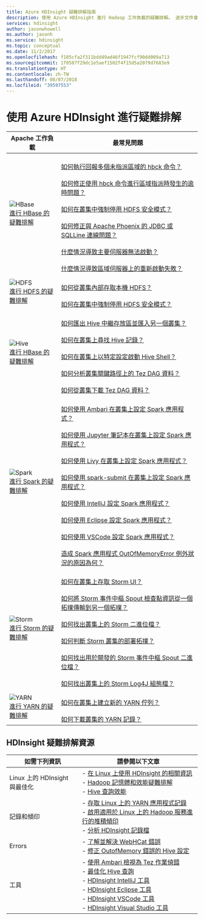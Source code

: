 ```yaml
---
title: Azure HDInsight 疑難排解指南
description: 使用 Azure HDInsight 進行 Hadoop 工作負載的疑難排解。 逐步文件會顯示如何使用 HDInsight 解決 Hive、Spark、YARN、HBase、HDFS 和 Storm 的常見問題。
services: hdinsight
author: jasonwhowell
ms.author: jasonh
ms.service: hdinsight
ms.topic: conceptual
ms.date: 11/2/2017
ms.openlocfilehash: f105cfa2f311bdd49ad46f1947fcf90dd009a713
ms.sourcegitcommit: 1f0587f29dc1e5aef1502f4f15d5a2079d7683e9
ms.translationtype: HT
ms.contentlocale: zh-TW
ms.lasthandoff: 08/07/2018
ms.locfileid: "39597553"
---
```

# <a name="troubleshoot-by-using-azure-hdinsight"></a>使用 Azure HDInsight 進行疑難排解

| Apache 工作負載 | 最常見問題 |
|---|---|
|![HBase](./media/hdinsight-troubleshoot-guide/HBASE.png)<br>[進行 HBase 的疑難排解](hbase/apache-troubleshoot-hbase.md)|<br>[如何執行回報多個未指派區域的 hbck 命令？](hbase/apache-troubleshoot-hbase.md#how-do-i-run-hbck-command-reports-with-multiple-unassigned-regions)<br><br>[如何修正使用 hbck 命令進行區域指派時發生的逾時問題？](hbase/apache-troubleshoot-hbase.md#how-do-i-fix-timeout-issues-with-hbck-commands-for-region-assignments)<br><br>[如何在叢集中強制停用 HDFS 安全模式？](hbase/apache-troubleshoot-hbase.md#how-do-i-force-disable-hdfs-safe-mode-in-a-cluster)<br><br>[如何修正與 Apache Phoenix 的 JDBC 或 SQLLine 連線問題？](hbase/apache-troubleshoot-hbase.md#how-do-i-fix-jdbc-or-sqlline-connectivity-issues-with-apache-phoenix)<br><br>[什麼情況導致主要伺服器無法啟動？](hbase/apache-troubleshoot-hbase.md#what-causes-a-master-server-to-fail-to-start)<br><br>[什麼情況導致區域伺服器上的重新啟動失敗？](hbase/apache-troubleshoot-hbase.md#what-causes-a-restart-failure-on-a-region-server)|
|![HDFS](./media/hdinsight-troubleshoot-guide/HDFS.png)<br>[進行 HDFS 的疑難排解](hdinsight-troubleshoot-hdfs.md)|<br>[如何從叢集內部存取本機 HDFS？](hdinsight-troubleshoot-hdfs.md#how-do-i-access-local-hdfs-from-inside-a-cluster)<br><br>[如何在叢集中強制停用 HDFS 安全模式？](hdinsight-troubleshoot-hdfs.md#how-do-i-force-disable-hdfs-safe-mode-in-a-cluster)|
|![Hive](./media/hdinsight-troubleshoot-guide/HIVE.png)<br>[進行 HBase 的疑難排解](hdinsight-troubleshoot-hive.md)|<br>[如何匯出 Hive 中繼存放區並匯入另一個叢集？](hdinsight-troubleshoot-hive.md#how-do-i-export-a-hive-metastore-and-import-it-on-another-cluster)<br><br>[如何在叢集上尋找 Hive 記錄？](hdinsight-troubleshoot-hive.md#how-do-i-locate-hive-logs-on-a-cluster)<br><br>[如何在叢集上以特定設定啟動 Hive Shell？](hdinsight-troubleshoot-hive.md#how-do-i-launch-the-hive-shell-with-specific-configurations-on-a-cluster)<br><br>[如何分析叢集關鍵路徑上的 Tez DAG 資料？](hdinsight-troubleshoot-hive.md#how-do-i-analyze-tez-dag-data-on-a-cluster-critical-path)<br><br>[如何從叢集下載 Tez DAG 資料？](hdinsight-troubleshoot-hive.md#how-do-i-download-tez-dag-data-from-a-cluster)|
|![Spark](./media/hdinsight-troubleshoot-guide/SPARK.png)<br>[進行 Spark 的疑難排解](hdinsight-troubleshoot-SPARK.md)|<br>[如何使用 Ambari 在叢集上設定 Spark 應用程式？](spark/apache-troubleshoot-spark.md#how-do-i-configure-a-spark-application-by-using-ambari-on-clusters)<br><br>[如何使用 Jupyter 筆記本在叢集上設定 Spark 應用程式？](spark/apache-troubleshoot-spark.md#how-do-i-configure-a-spark-application-by-using-a-jupyter-notebook-on-clusters)<br><br>[如何使用 Livy 在叢集上設定 Spark 應用程式？](spark/apache-troubleshoot-spark.md#how-do-i-configure-a-spark-application-by-using-livy-on-clusters)<br><br>[如何使用 spark-submit 在叢集上設定 Spark 應用程式？](spark/apache-troubleshoot-spark.md#how-do-i-configure-a-spark-application-by-using-spark-submit-on-clusters)<br><br>[如何使用 IntelliJ 設定 Spark 應用程式？](spark/apache-spark-intellij-tool-plugin.md)<br><br>[如何使用 Eclipse 設定 Spark 應用程式？](spark/apache-spark-eclipse-tool-plugin.md)<br><br>[如何使用 VSCode 設定 Spark 應用程式？](hdinsight-for-vscode.md)<br><br>[造成 Spark 應用程式 OutOfMemoryError 例外狀況的原因為何？](spark/apache-troubleshoot-spark.md#what-causes-a-spark-application-outofmemoryerror-exception)|
|![Storm](./media/hdinsight-troubleshoot-guide/STORM.png)<br>[進行 Storm 的疑難排解](hdinsight-troubleshoot-STORM.md)|<br>[如何在叢集上存取 Storm UI？](storm/apache-troubleshoot-storm.md#how-do-i-access-the-storm-ui-on-a-cluster)<br><br>[如何將 Storm 事件中樞 Spout 檢查點資訊從一個拓撲傳輸到另一個拓撲？](storm/apache-troubleshoot-storm.md#how-do-i-transfer-storm-event-hub-spout-checkpoint-information-from-one-topology-to-another)<br><br>[如何找出叢集上的 Storm 二進位檔？](storm/apache-troubleshoot-storm.md#how-do-i-locate-storm-binaries-on-a-cluster)<br><br>[如何判斷 Storm 叢集的部署拓撲？](storm/apache-troubleshoot-storm.md#how-do-i-determine-the-deployment-topology-of-a-storm-cluster)<br><br>[如何找出用於開發的 Storm 事件中樞 Spout 二進位檔？](storm/apache-troubleshoot-storm.md#how-do-i-locate-storm-event-hub-spout-binaries-for-development)<br><br>[如何找出叢集上的 Storm Log4J 組態檔？](storm/apache-troubleshoot-storm.md#how-do-i-locate-storm-log4j-configuration-files-on-clusters)|
|![YARN](./media/hdinsight-troubleshoot-guide/YARN.png)<br>[進行 YARN 的疑難排解](hdinsight-troubleshoot-YARN.md)|<br>[如何在叢集上建立新的 YARN 佇列？](hdinsight-troubleshoot-yarn.md#how-do-i-create-a-new-yarn-queue-on-a-cluster)<br><br>[如何下載叢集的 YARN 記錄？](hdinsight-troubleshoot-yarn.md#how-do-i-download-yarn-logs-from-a-cluster)|

## <a name="hdinsight-troubleshooting-resources"></a>HDInsight 疑難排解資源

| 如需下列資訊 | 請參閱以下文章 |
| --- | --- |
| Linux 上的 HDInsight 與最佳化 | - [在 Linux 上使用 HDInsight 的相關資訊](hdinsight-hadoop-linux-information.md)<br>- [Hadoop 記憶體和效能疑難排解](hdinsight-hadoop-stack-trace-error-messages.md)<br>- [Hive 查詢效能](https://blogs.msdn.microsoft.com/bigdatasupport/2015/08/13/troubleshooting-hive-query-performance-in-hdinsight-hadoop-cluster/) |
| 記錄和傾印 | - [存取 Linux 上的 YARN 應用程式記錄](hdinsight-hadoop-access-yarn-app-logs-linux.md)<br>- [啟用適用於 Linux 上的 Hadoop 服務進行的堆積傾印](hdinsight-hadoop-collect-debug-heap-dump-linux.md)<br>- [分析 HDInsight 記錄檔](hdinsight-debug-jobs.md)|
| Errors | - [了解並解決 WebHCat 錯誤](hdinsight-hadoop-templeton-webhcat-debug-errors.md)<br>- [修正 OutofMemory 錯誤的 Hive 設定](hdinsight-hadoop-hive-out-of-memory-error-oom.md) |
| 工具 | - [使用 Ambari 檢視為 Tez 作業偵錯](hdinsight-debug-ambari-tez-view.md)<br>- [最佳化 Hive 查詢](hdinsight-hadoop-optimize-hive-query.md)<br>- [HDInsight IntelliJ 工具](./spark/apache-spark-intellij-tool-plugin.md)<br>- [HDInsight Eclipse 工具](./spark/apache-spark-eclipse-tool-plugin.md)<br>- [HDInsight VSCode 工具](hdinsight-for-vscode.md)<br>- [HDInsight Visual Studio 工具](./hadoop/apache-hadoop-visual-studio-tools-get-started.md) |
